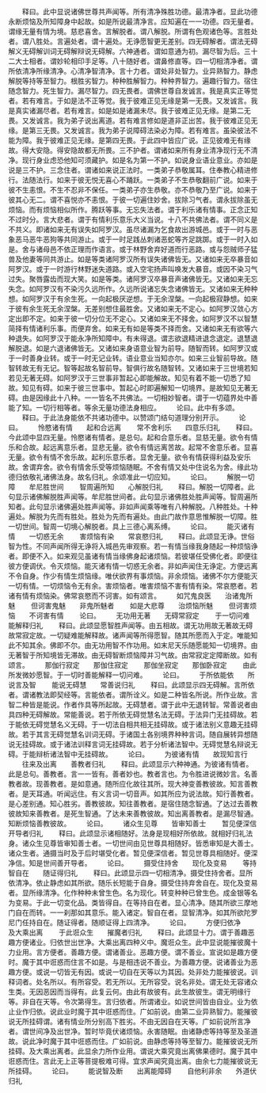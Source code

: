 <!-- { "loadSidebar": true } -->
　　释曰。此中显说诸佛世尊共声闻等。所有清净殊胜功德。最清净者。显此功德永断烦恼及所知障身中起故。如是所说最清净言。应知遍在一一功德。四无量者。谓缘无量有情为境。慈悲喜舍。言解脱者。谓八解脱。所谓有色观诸色等。言胜处者。谓八胜处。言遍处者。谓十遍处。无诤愿智更无差别。四无碍解者。谓法无碍解义无碍解训词无碍解辩说无碍解。六神通者。谓如意通为初。漏尽智为后。三十二大士相者。谓妙轮相印手足等。八十随好者。谓鼻修直等。四一切相清净者。谓所依清净所缘清净。心清净智清净。言十力者。谓处非处智力。业异熟智力。静虑解脱等持等至智力。根胜劣智力。种种胜解智力。种种界智力。遍趣行智力。宿住随念智力。死生智力。漏尽智力。四无畏者。谓佛世尊自发诚言。我是真实正等觉者。若有难言。于如是法不正等觉。我于彼难正见无缘是第一无畏。又发诚言。我是真实诸漏尽者。若有难言。如是如是诸漏未尽。我于彼难正见无缘。是第二无畏。又发诚言。我为弟子说出离道。若有难言修如是道非正出苦。我于彼难正见无缘。是第三无畏。又发诚言。我为弟子说障碍法染必为障。若有难言。虽染彼法不能为障。我于彼难正见无缘。是第四无畏。于此四中皆应广说。正见彼难无有缘故。得大安隐。得安隐故都无所畏。三不护者。谓诸如来所有身业清净现行无不清净。现行身业虑恐他知可须藏护。如是名为第一不护。如说身业语业意业。亦如是说是三不护。三念住者。谓诸如来说正法时。一类弟子恭敬属耳。住奉教心精进修行。法随法行。如来于彼无悦无喜心不踊跃。一类弟子不生恭敬翻前广说。如来于彼不生恚恨。不生不忍非不保任。一类弟子亦生恭敬。亦不恭敬乃至广说。如来于彼其心无二。谓不喜悦亦不恚恨。于彼一切遍住妙舍。拔除习气者。谓永拔除虽无烦恼。而有烦恼相似所作。腾跃等事。无忘失法者。谓于利乐诸有情事。正念正知不过时分。言大悲者。谓于有情利乐意乐大义当说。十八不共佛法者。谓不同义是不共义。即诸如来无有误失如阿罗汉。虽尽诸漏为乞食故出游城邑。或于一时与恶象恶马恶牛恶狗等共同游止。或于一时足践丛刺诸恶蛇等齐足跳踯。或于一时入如是。舍与诸母邑不依正理而作语言。或于林野舍弃好道而行恶路。或与怨贼师子猛兽及他妻等同共游止。如是等类诸阿罗汉所有误失诸佛皆无。又诸如来无卒暴音如阿罗汉。或于一时游行林野迷失道路。或入空宅扬声叫唤发大暴音。或因不染习气过失。聚唇露齿而现大笑。如是等类。诸阿罗汉卒暴音声诸佛皆无。又诸如来无忘失念。如阿罗汉有不染污久远所作。久远所说诸忘失念诸佛皆无。又诸如来无种种想。如阿罗汉于有余生死。一向起极厌逆想。于无余涅槃。一向起极寂静想。如来于彼有余生死无余涅槃。无差别想住最胜舍。又诸如来无不定心。如阿罗汉敛心方定出即不定。如来于彼一切分位无不定心。又诸如来无不择舍。如阿罗汉不以智慧简择有情诸利乐事。而便弃舍。如来无有如是等类不择而舍。又诸如来无有欲等六种退失。如阿罗汉于能永净所知障中。有未得退。谓志欲退精进退念退定。退慧退解脱退。如是六退诸佛皆无。又诸如来身语意业智为前导。随智而转。如阿罗汉或于一时善身业转。或于一时无记业转。语业意业当知亦尔。如来三业智前导故。随智转故无有无记。智等起故名智前导。智俱行故名随智转。又诸如来于三世境若知若见无著无碍。如阿罗汉于三世事非暂起心即能解故。知见有着不能一切悉了知故。知见有碍。如来于彼三世事中。暂起心时即遍解知一切境界。是故知见无著无碍。由是因缘此十八种。一一皆名不共佛法。一切相妙智者。谓于一切蕴界处中善能了知。一切行相等者。等余无量功德法身相应。
　　论曰。此中有多颂。
　　释曰。于此法身能依不共诸功德中。以赞颂门结句道理分别开示。
　　论曰。
　　怜愍诸有情　　起和合远离
　　常不舍利乐　　四意乐归礼
　　释曰。今此颂中显四无量。怜愍诸有情者。是总句。起和合意乐者。显慈无量。欲令有情乐和合故。起远离意乐者。显悲无量。欲令有情远离苦故。起常不舍意乐者。显喜无量。欲令有情不舍乐故。起利乐意乐者。显舍无量。欲令有情获得利益及安乐故。舍谓弃舍。欲令有情舍乐受等烦恼随眠。不舍有情又处中住说名为舍。缘此功德归依敬礼诸佛法身。故名归礼。余颂准此一切应知。
　　论曰。
　　解脱一切障　　牟尼胜世间
　　智周遍所知　　心解脱归礼
　　释曰。解脱一切障者。此句显示诸佛解脱胜声闻等。牟尼胜世间者。此句显示诸佛胜处胜声闻等。智周遍所知者。此句显示诸佛遍处胜声闻等。非如声闻乘等唯有八种解脱。八种胜处。十种遍处。解脱为先而有胜处。胜处为先而有遍处。由此门故作意思惟解脱一切障。胜一切世间。智周一切境心解脱者。具上三德心离系缚。
　　论曰。
　　能灭诸有情　　一切惑无余
　　害烦恼有染　　常哀愍归礼
　　释曰。此颂显无诤。世俗智为性。不同声闻所得无诤将入城邑先审观察。若一有情当缘我身随起一种烦恼诤者。即便不入。如来观见虽诸有情当缘佛身起诸烦恼。若彼堪任受佛化者。即便往彼方便调伏。令灭烦恼。能灭诸有情一切惑无余者。非如声闻住无诤定。方便远离不令自身。作少有情生烦恼缘。唯伏欲界有事烦恼。非余烦恼。诸佛不尔方便能灭一切有情。一切烦恼令无有余。害烦恼者。唯害烦恼不害有情有染。常哀愍者。若诸有情有烦恼染。佛常哀愍而不诃害。如有颂言。
　　如咒鬼良医　　治诸鬼所魅
　　但诃害鬼魅　　非鬼所魅者
　　如是大悲尊　　治烦恼所魅
　　但诃害烦恼　　不诃害有情
　　论曰。
　　无功用无著　　无碍常寂定
　　于一切问难　　能解释归礼
　　释曰。此颂显愿智胜声闻等。由五相故。谓无功用故无著故无碍故常寂定故。一切疑难能解释故。诸声闻等所得愿智。随其所愿而入于定。唯能知此不知其余。佛即不尔。由无功用智不作功用。如末尼天乐随愿能知一切境界。由无著智于所知境皆无滞故。由无碍智断烦恼障并习气故。由常寂定定障断故。如有颂言。
　　那伽行寂定　　那伽住寂定
　　那伽坐寂定　　那伽卧寂定
　　由此所发微妙愿智。于一切时善能解释一切问难。
　　论曰。
　　于所依能依　　所说言及智
　　能说无碍慧　　常善说归礼
　　释曰。此颂显示四无碍解。言所依者。谓诸教法即契经等。言能依者。谓所诠义。如是二种皆名所说。所作业故。言智二种皆是能说。作者作具等所起故。无碍慧者。谓于此中无退转智。常善说者由具四种无碍解故。常能善说。若于所依无碍觉慧名法无碍。于法异门无挂碍故。若于能依无碍觉慧名义无碍。于一切法自相共相无挂碍故。或于诸法别义意趣无挂碍故。若于其言无碍觉慧名训词无碍。于诸国土各别境界种种言词。随自展转异想随说无挂碍故。或于诸法训释言词无挂碍故。若于分析诸法智中。无碍觉慧名辩说无碍。于能辩析诸法智中无挂碍故。
　　论曰。
　　为彼诸有情　　故现知言行
　　往来及出离　　善教者归礼
　　释曰。此颂显示六种神通。为彼诸有情者。此是总句。善教者。言一一皆有。善者妙也。教者言也。为令胜进说微妙言。名善教者故。现善教者。是如意通。随所应化故往其所。现大神变善教彼故。知言善教者。是天耳通。听闻远住。有义言词一切音声。如其所应为说法故。知行善教者。是心差别通。知心胜劣。善教彼故。知往善教者。是宿住随念智通。了达过去善教彼故知来善教者。是死生智通。了达未来善教彼故。知出离善教者。是漏尽智通。知断烦恼善教彼故。
　　论曰。
　　诸众生见尊　　皆审知善士
　　暂见便深信　　开导者归礼
　　释曰。此颂显示诸相随好。法身是现相好所依故。就相好归礼法身。诸众生见尊皆审知善士者。一切世间由见世尊具相随好。皆悉审知是大善士。诸众生者。通摄当时及于后时堪受化者。暂见便深信者。暂见世尊具相随好。便深净信。知是世间善开导者。
　　论曰。
　　摄受住持舍　　现化及变易
　　等持智自在　　随证得归礼
　　释曰。此颂显示四一切相清净。摄受住持舍者。显所依清净。依止静虑如其所欲。随乐长短能于自身。摄受住持弃舍自在。现化及变易者。显所缘清净。化作种种未曾生色。名为现化。转变种种已曾生色。成金银等名为变易。于此一切变化品。类皆得自。在等持自在者。显心清净。随其所欲三摩地门自在而转。一一刹那如其意乐。能入诸定。智自在者。显智清净。如其所欲陀罗尼门任持自在。随证得者。随顺证得上四清净。
　　论曰。
　　方便归依净　　及大乘出离
　　于此诳众生　　摧魔者归礼
　　释曰。此颂显十力。谓于善趣恶趣方便诸业。归依世出世净。大乘出离四种义中。魔诳众生。此中显说能摧彼魔十力业用。言方便者。善趣方便。谓诸善业。恶趣方便。谓不善业。宣说如是趣方便时。魔于其中诳惑而住言不如是。与是相违说不善业。为善趣方便。说诸善业为恶趣方便。或说一切皆无有因。或说一切自在天等以为其因。处非处力能摧彼说。训释词者。处名所以。有所容受。若无所以。无所容受。说名非处。谓无处无容诸众生类。无因恶因而当得有。此复云何。由此有故彼有。此生故彼生。谓无明缘行等。非自在天等。令次第得生。言归依者。所谓诸业。如说世间皆由自业。业为依止业作归依。说此业时魔于其中诳惑而住。广如前说。由第二业异熟智力。能摧彼说无所挂碍谓。诸有情业所分别高下胜劣。不由无因自在天等。广如前说所言净者。谓世间净及出世净。暂时毕竟伏诸烦恼。永害随眠。由诸静虑等持等至及圣道故。说此净时魔于其中诳惑而住。广如前说。由静虑等持等至智力。能摧彼说无所挂碍。及大乘出离者。此显余力所作业用。谓说大乘究竟出离佛果德时。魔于其中诳惑而住。言此无上正等菩提极难可得。宜求声闻究竟出离。由余七力能摧彼说无所挂碍。
　　论曰。
　　能说智及断　　出离能障碍
　　自他利非余　　外道伏归礼
